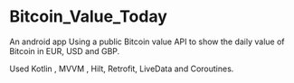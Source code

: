 # Bitcoin_Value_Today
An android app Using a public Bitcoin value API to show the daily value of Bitcoin in EUR, USD and GBP.

Used Kotlin , MVVM , Hilt, Retrofit, LiveData and Coroutines.
